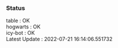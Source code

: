 ### Status


table : OK  
hogwarts : OK  
icy-bot : OK  
Latest Update : 2022-07-21 16:14:06.551732

